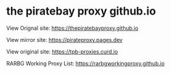 # the piratebay proxy  github.io

View Orignal site: https://thepiratebayproxy.github.io

View mirror site: https://pirateproxy.pages.dev

View original site: https://tpb-proxies.curd.io

RARBG Working Proxy List: https://rarbgworkingproxy.github.io
